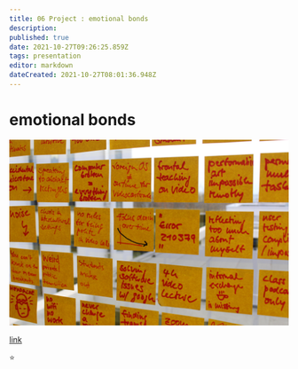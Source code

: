 ```yaml
---
title: 06 Project : emotional bonds
description: 
published: true
date: 2021-10-27T09:26:25.859Z
tags: presentation
editor: markdown
dateCreated: 2021-10-27T08:01:36.948Z
---
```


# emotional bonds

![post-its.jpg](/post-its.jpg)

[link](http://google.com)

:star: